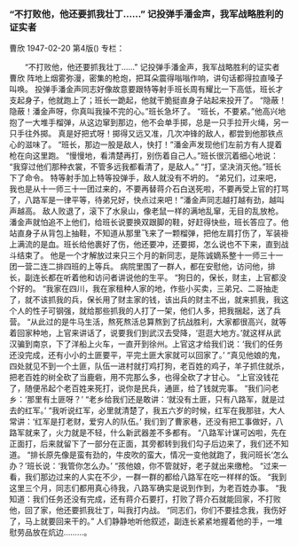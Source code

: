 ### “不打败他，他还要抓我壮丁……”  记投弹手潘金声，我军战略胜利的证实者
曹欣
1947-02-20
第4版()
专栏：

　　“不打败他，他还要抓我壮丁……”
    记投弹手潘金声，我军战略胜利的证实者
    曹欣
    阵地上烟雾弥漫，密集的枪炮，把耳朵震得嗡嗡作响，讲句话都得拉直嗓子叫唤。
    投弹手潘金声同志好像故意要跟特等射手班长周有耀比一下高低，班长才支起身子，他就跑上了；班长一跪起，他就干脆挺直身子站起来投开了。
    “隐蔽！隐蔽！潘金声呀，你真叫我操不完的心。”班长急坏了。
    “班长，不要紧。”他高兴地抱了一大堆手榴弹，从这边窜到那边，他不会单手掷，总是一只手拉开火绳，另一只手往外掷。
    真是好把式呀！掷得又远又准，几次冲锋的敌人，都尝到他那铁点心的滋味了。
    “班长，那边一股是敌人，快打！”潘金声发现他们左前方有人提着枪在向这里跑。
    “慢慢地，看清楚再打，别伤着自己人。”班长很沉着细心地说：
    “我穿过他们那种衣裳，不管多远我都看清了，是敌人。”
    “打，坚决消灭他。”班长下了命令。
    特等射手加上特等投弹手，敌人就没有不坍的。
    “弟兄们，过来吧，我也是从十一师三十一团过来的，不要再替蒋介石白送死啦，不要再受上官的打骂了，八路军是一律平等，待弟兄好，快点过来吧！”潘金声同志越打越有劲，越叫声越高。
    敌人败退了，滚下了水泉山，像老鼠一样的满地乱窜，无目的乱放枪。
    潘金声就怕追不上他们，给班长说要换双跟脚的鞋，好赶得快些，班长答应了。他站直身子从背包上抽鞋，不知道从那里飞来了一颗榴弹，把他左肩打伤了，军装褂上满流的是血。班长给他裹好了伤，他还要冲，还要掷，怎么说也不下来，直到战斗结束了。
    他是一个才解放过来只三个月的新同志，是陈诚嫡系整十一师三十一团一营二连二排四班的上等兵。
    病院里围了一群人，都在安慰他，访问他，排长，副连长都在听着他和访问者讲说他的生平。
    “狗日的，保长，财主，上官都没个好的。
    “我家在四川，我在家租种人家的地，作些小买卖，三弟兄、二哥抽走了，就不该抓我的兵，保长用了财主家的钱，该出兵的财主不出，就来抓我，我这个人的性子可钢强，就给那些抓我的人打了一架，他们人多，把我捆起，送了兵营。
    “从此过的是牛马生活，熬死熬活总算熬到了抗战胜利，大家都很高兴，就等着回家种地，上官来讲话了，说要我们到武汉去受降，‘逛逛大地方。’就这样从武汉骗到南京，下了洋船上火车，一直开到徐州。上官这才给我们说：‘我们的任务还没完成，还有小小的土匪要平，平完土匪大家就可以回家了。’
    “真见他娘的鬼，四处就见不到一个土匪，队伍一进村就打鸡打狗，老百姓的鸡子，羊子抓住就杀，把老百姓的树全砍了当鹿砦，用不完那么多，也得全砍了才甘心。
    “上官没钱花了，随便吊起个老百姓来死打，说你是民兵，通匪，给了钱就完事。
    “我们问老乡：‘那里有土匪呀？’
    “老乡给我们还是敢讲：‘就没有土匪，只有八路军，就是过去的红军。’
    “我听说红军，必里就清楚了，我五六岁的时候，红军在我那驻，大人常讲：‘红军是打老财，爱穷人的队伍。’
    我们到了曹家巷，还没有把工事做好，八路军就来了，火力就是不轻，什么新武器差不多都有。
    “八路军计谋可凶啦，先在正面打，后来就留下了一部分在正面，其旁都转到我们勾子后边来了，我们还不知道。
    “排长原先像是蛮有劲的，牛皮吹的蛮大，情况一变他就跑了，我问班长‘怎么办？’班长说：‘我管你怎么办。’
    “孩他娘，你不管就好，老子就出来缴枪。
    “过来一看，我们那边过来的人实在不少，一群一群的都给八路军在吃一样样的饭。
    “我到这里三个月，同志们都用真心待我，八路军确实是说到作到，为老百姓办事。
    “我知道：我们任务还没有完成，还有蒋介石要打，打败了蒋介石就能回家，不打败他，回了家，他还要抓我壮丁，叫我打内战。
    “同志们，你们不要挂念我，我伤好了，马上就要回来干的。”
    人们静静地听他叙述，副连长紧紧地握着他的手，一堆慰劳品放在炕边………。
